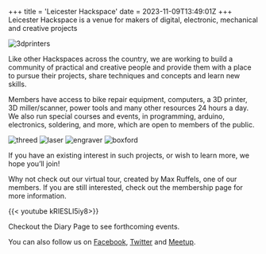 +++
title = 'Leicester Hackspace'
date = 2023-11-09T13:49:01Z
+++
Leicester Hackspace is a venue for makers of digital, electronic, mechanical and creative projects

![3dprinters](/img/placeholder.jpg)

Like other Hackspaces across the country, we are working to build a community of practical and creative people and provide them with a place to pursue their projects, share techniques and concepts and learn new skills.

Members have access to bike repair equipment, computers, a 3D printer, 3D miller/scanner, power tools and many other resources 24 hours a day. We also run special courses and events, in programming, arduino, electronics, soldering, and more, which are open to members of the public.

![threed](/img/placeholder.jpg)
![laser](/img/placeholder.jpg)
![engraver](/img/placeholder.jpg)
![boxford](/img/placeholder.jpg)

If you have an existing interest in such projects, or wish to learn more, we hope you’ll join!

Why not check out our virtual tour, created by Max Ruffels, one of our members. If you are still interested, check out the membership page for more information. 

{{< youtube kRIESLI5iy8>}}

Checkout the Diary Page to see forthcoming events.

You can also follow us on [Facebook](https://www.facebook.com/LeicesterHackspace), [Twitter](https://twitter.com/LeicesterHack) and [Meetup](https://www.meetup.com/).